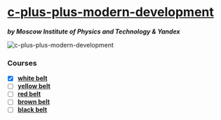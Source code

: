 # [c-plus-plus-modern-development](https://www.coursera.org/specializations/c-plus-plus-modern-development/)
***by Moscow Institute of Physics and Technology & Yandex***

![c-plus-plus-modern-development](https://habrastorage.org/web/86b/774/1cd/86b7741cd7184769906f89ee93a20b87.jpg)

### Courses
- [X] [**white belt**](https://www.coursera.org/learn/c-plus-plus-white)
- [ ] [**yellow belt**](https://www.coursera.org/learn/c-plus-plus-yellow)
- [ ] [**red belt**](https://www.coursera.org/learn/c-plus-plus-red)
- [ ] [**brown belt**](https://www.coursera.org/learn/c-plus-plus-brown)
- [ ] [**black belt**](https://www.coursera.org/learn/c-plus-plus-black)
